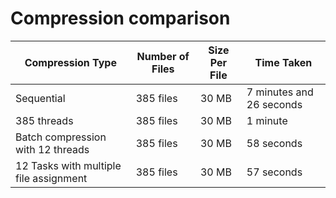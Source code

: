 # Compression comparison

| Compression Type | Number of Files | Size Per File | Time Taken             |
|-----------------|-----------------|---------------|------------------------|
| Sequential       | 385 files       | 30 MB         | 7 minutes and 26 seconds |
| 385 threads       | 385 files       | 30 MB         | 1 minute |
| Batch compression with 12 threads       | 385 files       | 30 MB         | 58 seconds |
| 12 Tasks with multiple file assignment       | 385 files       | 30 MB         | 57 seconds |
